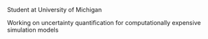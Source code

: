 Student at University of Michigan

Working on uncertainty quantification for computationally expensive simulation models


